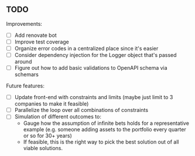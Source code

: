 ## TODO

Improvements:
- [ ] Add renovate bot
- [ ] Improve test coverage
- [ ] Organize error codes in a centralized place since it's easier
- [ ] Consider dependency injection for the Logger object that's passed around
- [ ] Figure out how to add basic validations to OpenAPI schema via schemars

Future features:
- [ ] Update front-end with constraints and limits (maybe just limit to 3 companies to make it feasible)
- [ ] Parallelize the loop over all combinations of constraints
- [ ] Simulation of different outcomes to:
    * Gauge how the assumption of infinite bets holds for a representative example (e.g. someone adding assets to the
      portfolio every quarter or so for 30+ years)
    * If feasible, this is the right way to pick the best solution out of all viable solutions. 
